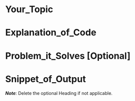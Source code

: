 # Your_Topic

# Explanation_of_Code

# Problem_it_Solves [Optional]

# Snippet_of_Output

**_Note_**: Delete the optional Heading if not applicable.
